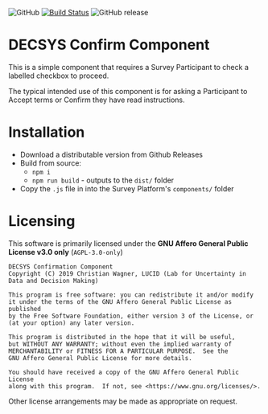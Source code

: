 ![GitHub](https://img.shields.io/github/license/decsys/confirmation-component.svg)
[![Build Status](https://dev.azure.com/UniversityOfNottingham/DECSYS/_apis/build/status/decsys.confirmation-component?branchName=master)](https://dev.azure.com/UniversityOfNottingham/DECSYS/_build/latest?definitionId=170&branchName=master)
![GitHub release](https://img.shields.io/github/release/decsys/confirmation-component.svg)

# DECSYS Confirm Component

This is a simple component that requires a Survey Participant to check a labelled checkbox to proceed.

The typical intended use of this component is for asking a Participant to Accept terms or Confirm they have read instructions.

# Installation

- Download a distributable version from Github Releases
- Build from source:
  - `npm i`
  - `npm run build` - outputs to the `dist/` folder
- Copy the `.js` file in into the Survey Platform's `components/` folder

# Licensing

This software is primarily licensed under the **GNU Affero General Public License v3.0 only** (`AGPL-3.0-only`)

    DECSYS Confirmation Component
    Copyright (C) 2019 Christian Wagner, LUCID (Lab for Uncertainty in Data and Decision Making)

    This program is free software: you can redistribute it and/or modify
    it under the terms of the GNU Affero General Public License as published
    by the Free Software Foundation, either version 3 of the License, or
    (at your option) any later version.

    This program is distributed in the hope that it will be useful,
    but WITHOUT ANY WARRANTY; without even the implied warranty of
    MERCHANTABILITY or FITNESS FOR A PARTICULAR PURPOSE.  See the
    GNU Affero General Public License for more details.

    You should have received a copy of the GNU Affero General Public License
    along with this program.  If not, see <https://www.gnu.org/licenses/>.

Other license arrangements may be made as appropriate on request.
